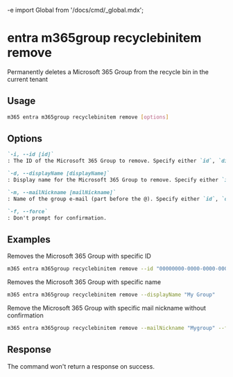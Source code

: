 -e <!-- DISCLAIMER: All secrets, passwords, and sensitive values in this document are examples only and not real credentials. -->
import Global from '/docs/cmd/_global.mdx';

# entra m365group recyclebinitem remove

Permanently deletes a Microsoft 365 Group from the recycle bin in the current tenant

## Usage

```sh
m365 entra m365group recyclebinitem remove [options]
```

## Options

```md definition-list
`-i, --id [id]`
: The ID of the Microsoft 365 Group to remove. Specify either `id`, `displayName` or `mailNickname` but not multiple.

`-d, --displayName [displayName]`
: Display name for the Microsoft 365 Group to remove. Specify either `id`, `displayName` or `mailNickname` but not multiple.

`-m, --mailNickname [mailNickname]`
: Name of the group e-mail (part before the @). Specify either `id`, `displayName` or `mailNickname` but not multiple.

`-f, --force`
: Don't prompt for confirmation.
```

<Global />

## Examples

Removes the Microsoft 365 Group with specific ID

```sh
m365 entra m365group recyclebinitem remove --id "00000000-0000-0000-0000-000000000000"
```

Removes the Microsoft 365 Group with specific name

```sh
m365 entra m365group recyclebinitem remove --displayName "My Group"
```

Remove the Microsoft 365 Group with specific mail nickname without confirmation

```sh
m365 entra m365group recyclebinitem remove --mailNickname "Mygroup" --force
```

## Response

The command won't return a response on success.
